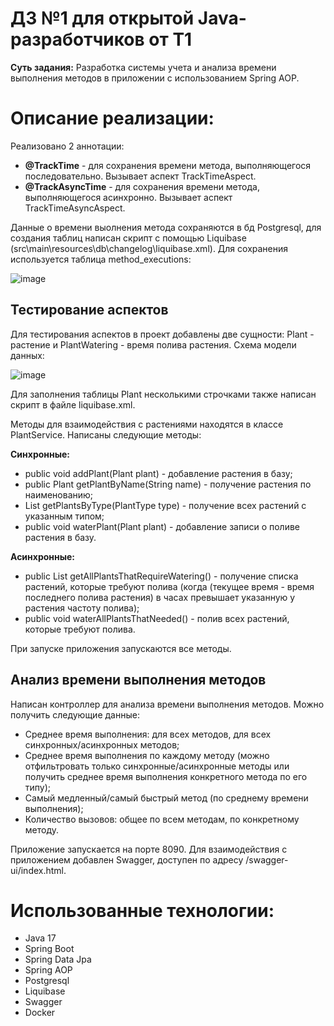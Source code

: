 # ДЗ №1 для открытой Java-разработчиков от T1
**Суть задания:** Разработка системы учета и анализа времени выполнения методов в приложении с использованием Spring AOP. 
# Описание реализации:
Реализовано 2 аннотации:
* **@TrackTime** - для сохранения времени метода, выполняющегося последовательно. Вызывает аспект TrackTimeAspect.
* **@TrackAsyncTime** - для сохранения времени метода, выполняющегося асинхронно. Вызывает аспект TrackTimeAsyncAspect.

Данные о времени выолнения метода сохраняются в бд Postgresql, для создания таблиц написан скрипт с помощью Liquibase (src\main\resources\db\changelog\liquibase.xml). 
Для сохранения используется таблица method_executions:

![image](https://github.com/devkabezrooki/t1-school-homework1/assets/49373926/fc7f7b1c-0227-42d2-a0b8-e0f3d23ef104)

## Тестирование аспектов
Для тестирования аспектов в проект добавлены две сущности: Plant - растение и PlantWatering - время полива растения. Схема модели данных:

![image](https://github.com/devkabezrooki/t1-school-homework1/assets/49373926/cd1b4bb8-31c3-483f-abed-c66b83dd6270)

Для заполнения таблицы Plant несколькими строчками также написан скрипт в файле liquibase.xml.

Методы для взаимодействия с растениями находятся в классе PlantService. Написаны следующие методы:

**Синхронные:**
* public void addPlant(Plant plant) - добавление растения в базу;
* public Plant getPlantByName(String name) - получение растения по наименованию;
* List<Plant> getPlantsByType(PlantType type) - получение всех растений с указанным типом;
* public void waterPlant(Plant plant) - добавление записи о поливе растения в базу.

**Асинхронные:**
* public List<Plant> getAllPlantsThatRequireWatering() - получение списка растений, которые требуют полива (когда (текущее время - время последнего полива растения) в часах превышает указанную у растения частоту полива);
* public void waterAllPlantsThatNeeded() - полив всех растений, которые требуют полива.

При запуске приложения запускаются все методы.

## Анализ времени выполнения методов

Написан контроллер для анализа времени выполнения методов. Можно получить следующие данные:

* Среднее время выполнения: для всех методов, для всех синхронных/асинхронных методов;
* Среднее время выполнения по каждому методу (можно отфильтровать только синхронные/асинхронные методы или получить среднее время выполнения конкретного метода по его типу);
* Самый медленный/самый быстрый метод (по среднему времени выполнения);
* Количество вызовов: общее по всем методам, по конкретному методу.

Приложение запускается на порте 8090. Для взаимодействия с приложением добавлен Swagger, доступен по адресу /swagger-ui/index.html.
# Использованные технологии:
* Java 17
* Spring Boot
* Spring Data Jpa
* Spring AOP
* Postgresql
* Liquibase
* Swagger
* Docker
